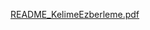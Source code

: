 [README_KelimeEzberleme.pdf](https://github.com/user-attachments/files/20646229/README_KelimeEzberleme.pdf)
